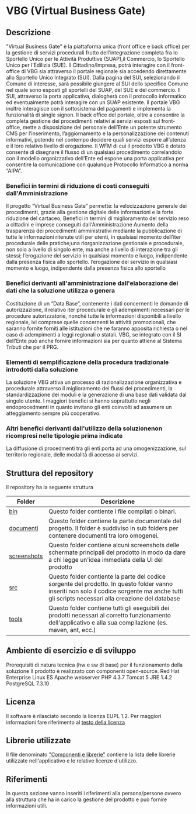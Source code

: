 # VBG (Virtual Business Gate) #

## Descrizione ##
"Virtual Business Gate" è la piattaforma unica (front office e back office) per la gestione di servizi procedurali frutto
dell’integrazione completa fra lo Sportello Unico per le Attività Produttive (SUAP),il Commercio, lo Sportello Unico per l’Edilizia
(SUE). Il Cittadino/Impresa, potrà interagire con il front- office di VBG sia attraverso il portale regionale sia accedendo
direttamente allo Sportello Unico Integrato (SUI). Dalla pagina del SUI, selezionando il Comune di interesse, sarà possibile
giungere al SUI dello specifico Comune nel quale sono esposti gli sportelli del SUAP, del SUE e del commercio. Il SUI, attraverso
la porta applicativa, dialogherà con il protocollo informatico ed eventualmente potrà interagire con un SUAP esistente. Il portale
VBG inoltre interagisce con il sottosistema del pagamenti e implementa la funzionalità di single signon.
Il back office del portale, oltre a consentire la completa gestione dei procedimenti relativi ai servizi esposti sul front-office, mette a disposizione del personale dell’Ente un potente strumento CMS per l’inserimento, l’aggiornamento e la personalizzazione
dei contenuti informativi, potendo nel contempo decidere quali servizi esporre all’utenza e il loro relativo livello di erogazione.
Il WFM di cui il prodotto VBG è dotato consente di disegnare il flusso di un qualsiasi procedimento correlandolo con il modello
organizzativo dell’Ente ed espone una porta applicativa per consentire la comunicazione con qualunque Protocollo Informatico a
norma “AIPA”.

### Benefici in termini di riduzione di costi conseguiti dall'Amministrazione ###
Il progetto “Virtual Business Gate” permette:
la velocizzazione generale dei procedimenti, grazie alla gestione digitale delle informazioni e la forte riduzione del cartaceo;
Benefici in termini di miglioramento del servizio reso a cittadini e imprese conseguiti dall'Amministrazione
Aumento della trasparenza dei procedimenti amministrativi mediante la pubblicazione di tutte le informazioni ritenute utili per
utenti, in qualsiasi momento dell’iter procedurale delle pratiche;una riorganizzazione gestionale e procedurale, non solo a livello
di singolo ente, ma anche a livello di interazione tra gli stessi; l’erogazione del servizio in qualsiasi momento e luogo,
indipendente dalla presenza fisica allo sportello.
l’erogazione del servizio in qualsiasi momento e luogo, indipendente dalla presenza fisica allo sportello
### Benefici derivanti all'amministrazione dall'elaborazione dei dati che la soluzione utilizza o genera ###
Costituzione di un “Data Base”, contenente i dati concernenti le domande di autorizzazione, il relativo iter procedurale e gli
adempimenti necessari per le procedure autorizzatorie, nonché tutte le informazioni disponibili a livello regionale, ivi comprese
quelle concernenti le attività promozionali, che saranno fornite forniti alle istituzioni che ne faranno apposita richiesta o nel caso
di adempimenti a leggi regionali o statali.
VBG, se integrato con il SI dell’Ente può anche fornire informazioni sia per quanto attiene al Sistema Tributi che per il PRG.
### Elementi di semplificazione della procedura tradizionale introdotti dalla soluzione ###
La soluzione VBG attiva un processo di razionalizzazione organizzativa e procedurale attraverso il miglioramento dei flussi dei
procedimenti, la standardizzazione dei moduli e la generazione di una base dati validata dal singolo utente. I maggiori benefici si
hanno soprattutto negli endoprocedmenti in quanto invitano gli enti coinvolti ad assumere un atteggiamento sempre più
cooperativo.
### Altri benefici derivanti dall'utilizzo della soluzionenon ricompresi nelle tipologie prima indicate ###
La diffusione di procedmenti tra gli enti porta ad una omogenizzazione, sul territorio regionale, delle modalità di accesso ai
servizi.


## Struttura del repository ##
Il repository ha la seguente struttura

Folder   |  Descrizione
---------|-------------
[bin](./bin)|Questo folder contiente i file compilati o binari. 
[documenti](./documenti)|Questo folder contiene la parte documentale del progetto. Il folder è suddiviso in sub folders per contenere documenti tra loro omogenei. 
[screenshots](./screenshots)|Questo folder contiene alcuni screenshots delle schermate principali del prodotto in modo da dare a chi legge un'idea immediata della UI del prodotto
[src](./src)|Questo folder contiente la parte del codice sorgente del prodotto. In questo folder vanno inseriti non solo il codice sorgente ma anche tutti gli scripts necessari alla creazione del database
[tools](./tools)|Questo folder contiene tutti gli eseguibili dei prodotti necessari al corretto funzionamento dell'applicativo e alla sua compilazione (es. maven, ant, ecc.)


## Ambiente di esercizio e di sviluppo ##
Prerequisiti di natura tecnica (hw e sw di base) per il funzionamento della soluzione
Il prodotto è realizzato con componenti open-source.
Red Hat Enterprise Linux ES
Apache webserver
PHP 4.3.7
Tomcat 5
JRE 1.4.2
PostgreSQL 7.3.10

## Licenza ##
Il software è rilasciato secondo la licenza EUPL 1.2. Per maggiori informazioni fare riferimento al [testo della licenza](https://joinup.ec.europa.eu/sites/default/files/custom-page/attachment/eupl_v1.2_it.pdf)

## Librerie utilizzate ##
Il file denominato ["Componenti e librerie"](./Componenti-e-librerie.xlsx) contiene la lista delle librerie utilizzate nell'applicativo e le relative licenze d'utilizzo.

## Riferimenti ##
In questa sezione vanno inseriti i riferimenti alla persona/persone ovvero alla struttura che ha in carico la gestione del prodotto e può fornire informazioni utili. 
